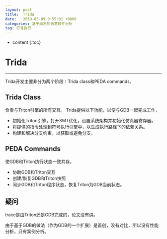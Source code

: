 ```yaml
---
layout: post
title:  Trida
date:   2019-05-09 9:55:01 +0800
categories: 基于动态的恶意软件分析
tag: 符号执行
---
```

* content
{:toc}


# Trida

---

Trida开发主要非分为两个阶段：Trida class和PEDA commands。

## Trida Class

负责与Triton引擎的所有交互。 Trida提供以下功能，以便与GDB一起完成工作，

* 初始化Triton引擎，打开SMT优化，设置系统架构并初始化仿真器寄存器。
* 将提供的指令处理到符号执行引擎中，以生成执行路径下的依赖关系。
* 构建和解决分支约束，以获取或避免分支。

## PEDA Commands

使GDB和Triton执行状态一致共存。

* 协助GDB和Triton交互
* 创建/恢复GDB和Triton快照
* 同步GDB和Triton程序状态，恢复Triton为GDB当前状态。

## 疑问

trace是由Triton还是GDB完成的，论文没有讲。

由于基于GDB的做法（作为GDB的一个扩展）是首创，没有对比，所以没有性能分析，只有案例分析。

